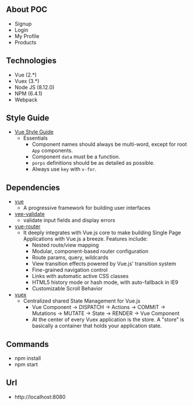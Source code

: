 ## About POC
* Signup
* Login
* My Profile
* Products
## Technologies
* Vue (2.*)
* Vuex (3.*)
* Node JS (8.12.0)
* NPM (6.4.1)
* Webpack
## Style Guide
* [Vue Style Guide](https://vuejs.org/v2/style-guide/)
  * Essentials
    * Component names should always be multi-word, except for root `App` components.
    * Component `data` must be a function.
    * `porps` definitions should be as detailed as possible.
    * Always use `key` with `v-for`.
## Dependencies
* [vue](https://www.npmjs.com/package/vue)
  * A progressive framework for building user interfaces
* [vee-validate](https://www.npmjs.com/package/vee-validate)
  * validate input fields and display errors
* [vue-router](https://www.npmjs.com/package/vue-router)
  * It deeply integrates with Vue.js core to make building Single Page Applications with Vue.js a breeze. Features include:
    * Nested route/view mapping
    * Modular, component-based router configuration
    * Route params, query, wildcards
    * View transition effects powered by Vue.js' transition system
    * Fine-grained navigation control
    * Links with automatic active CSS classes
    * HTML5 history mode or hash mode, with auto-fallback in IE9
    * Customizable Scroll Behavior
* [vuex](https://www.npmjs.com/package/vuex)
  * Centralized shared State Management for Vue.js
    * Vue Component -> DISPATCH -> Actions -> COMMIT -> Mutations -> MUTATE -> State -> RENDER -> Vue Component
    * At the center of every Vuex application is the store. A "store" is basically a container that holds your application state.

## Commands
* npm install
* npm start

## Url
* http://localhost:8080